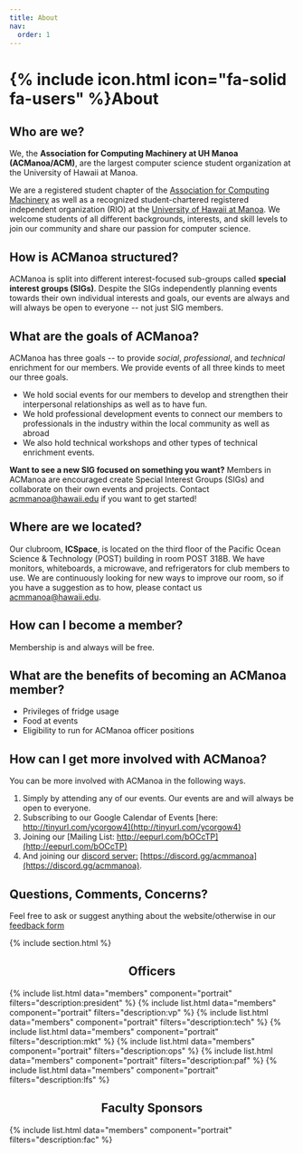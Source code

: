 ```yaml
---
title: About
nav:
  order: 1
---
```


# {% include icon.html icon="fa-solid fa-users" %}About

## Who are we?

We, the **Association for Computing Machinery at UH Manoa (ACManoa/ACM)**, are the largest computer science student organization at the University of Hawaii at Manoa.

We are a registered student chapter of the [Association for Computing Machinery](https://www.acm.org/) as well as a recognized student-chartered registered independent organization (RIO) at the [University of Hawaii at Manoa](https://www.hawaii.edu/). We welcome students of all different backgrounds, interests, and skill levels to join our community and share our passion for computer science.

## How is ACManoa structured?

ACManoa is split into different interest-focused sub-groups called **special interest groups (SIGs)**. Despite the SIGs independently planning events towards their own individual interests and goals, our events are always and will always be open to everyone -- not just SIG members.

## What are the goals of ACManoa?

ACManoa has three goals -- to provide _social_, _professional_, and _technical_ enrichment for our members. We provide events of all three kinds to meet our three goals.

- We hold social events for our members to develop and strengthen their interpersonal relationships as well as to have fun.
- We hold professional development events to connect our members to professionals in the industry within the local community as well as abroad
- We also hold technical workshops and other types of technical enrichment events.

**Want to see a new SIG focused on something you want?** Members in ACManoa are encouraged create Special Interest Groups (SIGs) and collaborate on their own events and projects. Contact <acmmanoa@hawaii.edu> if you want to get started!

## Where are we located?

Our clubroom, **ICSpace**, is located on the third floor of the Pacific Ocean Science & Technology (POST) building in room POST 318B. We have monitors, whiteboards, a microwave, and refrigerators for club members to use. We are continuously looking for new ways to improve our room, so if you have a suggestion as to how, please contact us <acmmanoa@hawaii.edu>.

## How can I become a member?

Membership is and always will be free.

## What are the benefits of becoming an ACManoa member?

- Privileges of fridge usage
- Food at events
- Eligibility to run for ACManoa officer positions

## How can I get more involved with ACManoa?

You can be more involved with ACManoa in the following ways.

1. Simply by attending any of our events. Our events are and will always be open to everyone.
2. Subscribing to our Google Calendar of Events [here: http://tinyurl.com/ycorgow4](http://tinyurl.com/ycorgow4)
3. Joining our [Mailing List: http://eepurl.com/bOCcTP](http://eepurl.com/bOCcTP)
4. And joining our [discord server:](https://discord.gg/acmmanoa) [https://discord.gg/acmmanoa](https://discord.gg/acmmanoa).

## Questions, Comments, Concerns?

Feel free to ask or suggest anything about the website/otherwise in our [feedback form](https://forms.gle/ftJDJ5BG2c5KiT6Y6)


{% include section.html %}
<center>
	<h2>Officers</h2>
</center>
{% include list.html data="members" component="portrait" filters="description:president" %}
{% include list.html data="members" component="portrait" filters="description:vp" %}
{% include list.html data="members" component="portrait" filters="description:tech" %}
{% include list.html data="members" component="portrait" filters="description:mkt" %}
{% include list.html data="members" component="portrait" filters="description:ops" %}
{% include list.html data="members" component="portrait" filters="description:paf" %}
{% include list.html data="members" component="portrait" filters="description:lfs" %}



<center>
	<h2>Faculty Sponsors</h2>
</center>

{% include list.html data="members" component="portrait" filters="description:fac" %}



